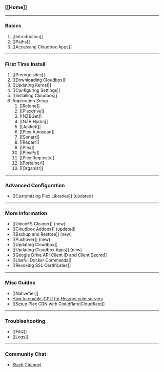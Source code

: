 ### [[Home]] ###

***

### Basics ###
1. [[Introduction]]
1. [[Paths]]
1. [[Accessing Cloudbox Apps]]

***

### First Time Install ###
1. [[Prerequisites]]
1. [[Downloading Cloudbox]]
1. [[Updating Kernel]]
1. [[Configuring Settings]]
1. [[Installing Cloudbox]]
1. Application Setup
    1. [[Rclone]]
    1. [[Plexdrive]]
    1. [[NZBGet]]
    1. [[NZB Hydra]]
    1. [[Jackett]]
    1. [[Plex Autoscan]]
    1. [[Sonarr]]
    1. [[Radarr]]
    1. [[Plex]]
    1. [[PlexPy]]
    1. [[Plex Requests]]
    1. [[Portainer]]
    1. [[Organizr]]

***

### Advanced Configuration ###
- [[Customizing Plex Libraries]] (updated)

***

### More Information ###
- [[UnionFS Cleaner]] (new)
- [[Cloudbox Addons]] (updated)
- [[Backup and Restore]] (new)
- [[Pushover]] (new)
- [[Updating Cloudbox]]
- [[Updating Cloudbox Apps]] (new)
- [[Google Drive API Client ID and Client Secret]]
- [[Useful Docker Commands]]
- [[Revoking SSL Certificates]]


***

### Misc Guides
- [[Nativefier]]
- [How to enable iGPU for Hetzner.com servers](https://github.com/desimaniac/docs/blob/master/enable_igpu_on_hetzner.md)
- [[Setup Plex CDN with Cloudflare|Cloudflare]]

***

### Troubleshooting ###
- [[FAQ]]
- [[Logs]]

***

### Community Chat ###
- [Slack Channel](https://join.slack.com/t/cloud-box/shared_invite/MjM1NTI2OTEwMzIyLTE1MDQzOTAyNDAtYWNhOWY2NzNiZA)
